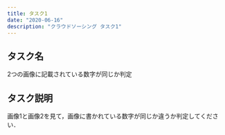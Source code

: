 ```yaml
---
title: タスク1
date: "2020-06-16"
description: "クラウドソーシング タスク1"
---
```



## タスク名

2つの画像に記載されている数字が同じか判定


## タスク説明

画像1と画像2を見て，画像に書かれている数字が同じか違うか判定してください．

